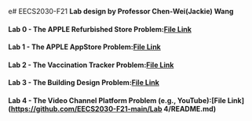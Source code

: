 e# EECS2030-F21
**Lab design by Professor Chen-Wei(Jackie) Wang**

#### Lab 0 - The APPLE Refurbished Store Problem:[File Link](https://github.com/parmar-chirayu/EECS2030-F21/tree/main/Lab%200)
#### Lab 1 - The APPLE AppStore Problem:[File Link](https://github.com/parmar-chirayu/EECS2030-F21/tree/main/Lab%201)
#### Lab 2 - The Vaccination Tracker Problem:[File Link](https://github.com/parmar-chirayu/EECS2030-F21/tree/main/Lab%202)
#### Lab 3 - The Building Design Problem:[File Link](https://github.com/parmar-chirayu/EECS2030-F21/tree/main/Lab%203)
#### Lab 4 - The Video Channel Platform Problem (e.g., YouTube):[File Link](https://github.com/EECS2030-F21-main/Lab 4/README.md)
